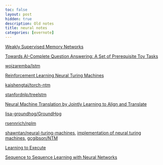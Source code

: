 ```yaml
---
toc: false
layout: post
hidden: true
description: Old notes
title: neural notes
categories: [evernote]
---
```


[Weakly Supervised Memory Networks](http://arxiv.org/abs/1503.08895)

[Towards AI-Complete Question Answering: A Set of Prerequisite Toy Tasks](http://arxiv.org/abs/1502.05698)

[wojzaremba/lstm](https://github.com/wojzaremba/lstm)

[Reinforcement Learning Neural Turing Machines](https://arxiv.org/abs/1505.00521)

[kaishengtai/torch-ntm](https://github.com/kaishengtai/torch-ntm)

[stanfordnlp/treelstm](https://github.com/stanfordnlp/treelstm)

[Neural Machine Translation by Jointly Learning to Align and Translate](http://arxiv.org/abs/1409.0473)

[lisa-groundhog/GroundHog](https://github.com/lisa-groundhog/GroundHog)

[rsennrich/nplm](https://github.com/rsennrich/nplm)

[shawntan/neural-turing-machines](https://github.com/shawntan/neural-turing-machines/),
[implementation of neural turing machines](https://www.reddit.com/r/MachineLearning/comments/2m9mga/implementation_of_neural_turing_machines/),
[gcgibson/NTM](https://github.com/gcgibson/NTM)

[Learning to Execute](http://arxiv.org/abs/1410.4615)

[Sequence to Sequence Learning with Neural Networks](http://arxiv.org/abs/1409.3215)
